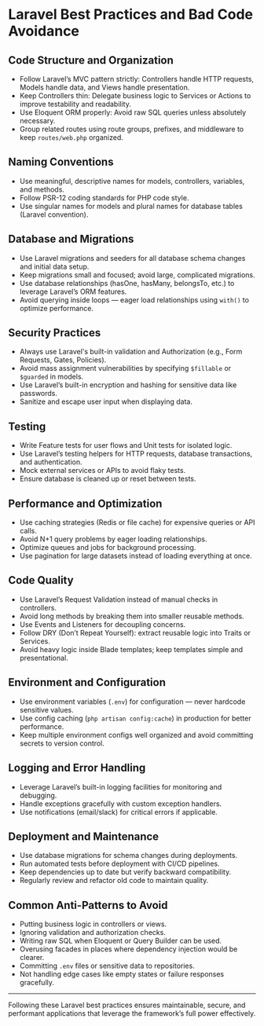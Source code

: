 # Laravel Best Practices and Bad Code Avoidance

## Code Structure and Organization
- Follow Laravel’s MVC pattern strictly: Controllers handle HTTP requests, Models handle data, and Views handle presentation.
- Keep Controllers thin: Delegate business logic to Services or Actions to improve testability and readability.
- Use Eloquent ORM properly: Avoid raw SQL queries unless absolutely necessary.
- Group related routes using route groups, prefixes, and middleware to keep `routes/web.php` organized.

## Naming Conventions
- Use meaningful, descriptive names for models, controllers, variables, and methods.
- Follow PSR-12 coding standards for PHP code style.
- Use singular names for models and plural names for database tables (Laravel convention).

## Database and Migrations
- Use Laravel migrations and seeders for all database schema changes and initial data setup.
- Keep migrations small and focused; avoid large, complicated migrations.
- Use database relationships (hasOne, hasMany, belongsTo, etc.) to leverage Laravel’s ORM features.
- Avoid querying inside loops — eager load relationships using `with()` to optimize performance.

## Security Practices
- Always use Laravel's built-in validation and Authorization (e.g., Form Requests, Gates, Policies).
- Avoid mass assignment vulnerabilities by specifying `$fillable` or `$guarded` in models.
- Use Laravel’s built-in encryption and hashing for sensitive data like passwords.
- Sanitize and escape user input when displaying data.

## Testing
- Write Feature tests for user flows and Unit tests for isolated logic.
- Use Laravel’s testing helpers for HTTP requests, database transactions, and authentication.
- Mock external services or APIs to avoid flaky tests.
- Ensure database is cleaned up or reset between tests.

## Performance and Optimization
- Use caching strategies (Redis or file cache) for expensive queries or API calls.
- Avoid N+1 query problems by eager loading relationships.
- Optimize queues and jobs for background processing.
- Use pagination for large datasets instead of loading everything at once.

## Code Quality
- Use Laravel’s Request Validation instead of manual checks in controllers.
- Avoid long methods by breaking them into smaller reusable methods.
- Use Events and Listeners for decoupling concerns.
- Follow DRY (Don’t Repeat Yourself): extract reusable logic into Traits or Services.
- Avoid heavy logic inside Blade templates; keep templates simple and presentational.

## Environment and Configuration
- Use environment variables (`.env`) for configuration — never hardcode sensitive values.
- Use config caching (`php artisan config:cache`) in production for better performance.
- Keep multiple environment configs well organized and avoid committing secrets to version control.

## Logging and Error Handling
- Leverage Laravel’s built-in logging facilities for monitoring and debugging.
- Handle exceptions gracefully with custom exception handlers.
- Use notifications (email/slack) for critical errors if applicable.

## Deployment and Maintenance
- Use database migrations for schema changes during deployments.
- Run automated tests before deployment with CI/CD pipelines.
- Keep dependencies up to date but verify backward compatibility.
- Regularly review and refactor old code to maintain quality.

## Common Anti-Patterns to Avoid
- Putting business logic in controllers or views.
- Ignoring validation and authorization checks.
- Writing raw SQL when Eloquent or Query Builder can be used.
- Overusing facades in places where dependency injection would be clearer.
- Committing `.env` files or sensitive data to repositories.
- Not handling edge cases like empty states or failure responses gracefully.

---

Following these Laravel best practices ensures maintainable, secure, and performant applications that leverage the framework’s full power effectively.
